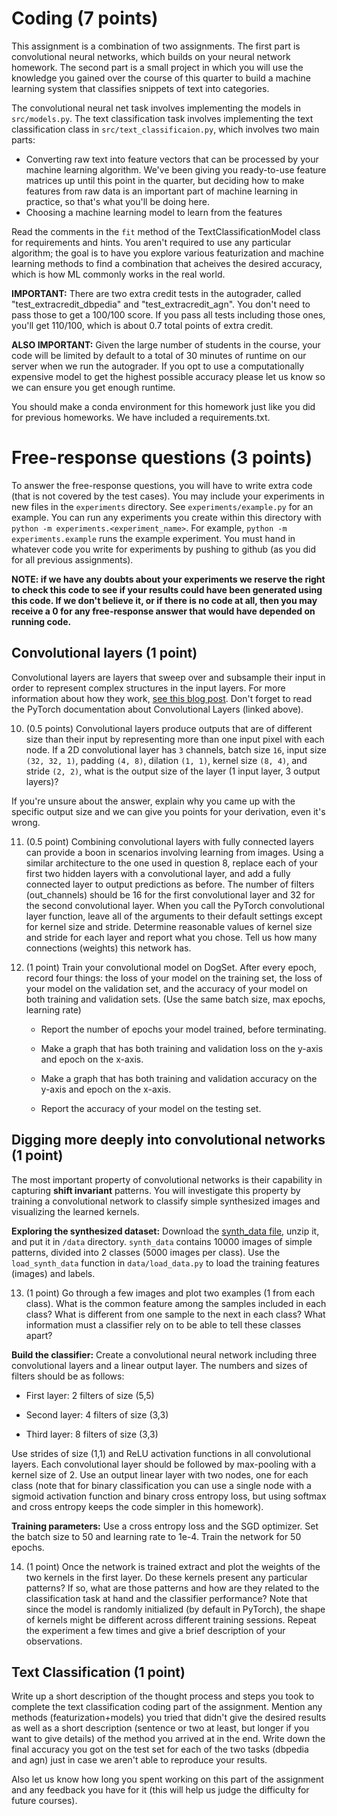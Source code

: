 # Coding (7 points)

This assignment is a combination of two assignments.  The first part is convolutional neural networks, which builds on your neural network homework.  The second part is a small project in which you will use the knowledge you gained over the course of this quarter to build a machine learning system that classifies snippets of text into categories.

The convolutional neural net task involves implementing the models in `src/models.py`.  The text classification task involves implementing the text classification class in `src/text_classificaion.py`, which involves two main parts:

- Converting raw text into feature vectors that can be processed by your machine learning algorithm.  We've been giving you ready-to-use feature matrices up until this point in the quarter, but deciding how to make features from raw data is an important part of machine learning in practice, so that's what you'll be doing here.
- Choosing a machine learning model to learn from the features

Read the comments in the `fit` method of the TextClassificationModel class for requirements and hints.  You aren't required to use any particular algorithm; the goal is to have you explore various featurization and machine learning methods to find a combination that acheives the desired accuracy, which is how ML commonly works in the real world.

**IMPORTANT:** There are two extra credit tests in the autograder, called "test_extracredit_dbpedia" and "test_extracredit_agn".  You don't need to pass those to get a 100/100 score.  If you pass all tests including those ones, you'll get 110/100, which is about 0.7 total points of extra credit.

**ALSO IMPORTANT:** Given the large number of students in the course, your code will be limited by default to a total of 30 minutes of runtime on our server when we run the autograder.  If you opt to use a computationally expensive model to get the highest possible accuracy please let us know so we can ensure you get enough runtime.

You should make a conda environment for this homework just like you did for previous homeworks. We have included a requirements.txt.

# Free-response questions (3 points)

To answer the free-response questions, you will have to write extra code (that is not covered by the test cases). You may include your experiments in new files in the `experiments` directory. See `experiments/example.py` for an example. You can run any experiments you create within this directory with `python -m experiments.<experiment_name>`. For example, `python -m experiments.example` runs the example experiment. You must hand in whatever code you write for experiments by pushing to github (as you did for all previous assignments). 

**NOTE: if we have any doubts about your experiments we reserve the right to check this code to see if your results could have been generated using this code. If we don't believe it, or if there is no code at all, then you may receive a 0 for any free-response answer that would have depended on running code.**


## Convolutional layers (1 point)

Convolutional layers are layers that sweep over and subsample their input in order to represent complex structures in the input layers. For more information about how they work, [see this blog post](https://ujjwalkarn.me/2016/08/11/intuitive-explanation-convnets/). Don't forget to read the PyTorch documentation about Convolutional Layers (linked above).

10. (0.5 points) Convolutional layers produce outputs that are of different size than their input by representing more than one input pixel with each node. If a 2D convolutional layer has `3` channels, batch size `16`, input size `(32, 32, 1)`, padding `(4, 8)`, dilation `(1, 1)`, kernel size `(8, 4)`, and stride `(2, 2)`, what is the output size of the layer (1 input layer, 3 output layers)?

If you're unsure about the answer, explain why you came up with the specific output size and we can give you points for your derivation, even it's wrong.

11. (0.5 point) Combining convolutional layers with fully connected layers can provide a boon in scenarios involving learning from images. Using a similar architecture to the one used in question 8, replace each of your first two hidden layers with a convolutional layer, and add a fully connected layer to output predictions as before. The number of filters (out_channels) should be 16 for the first convolutional layer and 32 for the second convolutional layer. When you call the PyTorch convolutional layer function, leave all of the arguments to their default settings except for kernel size and stride. Determine reasonable values of kernel size and stride for each layer and report what you chose. Tell us how many connections (weights) this network has.


12. (1 point) Train your convolutional model on DogSet. After every epoch, record four things: the loss of your model on the training set, the loss of your model on the validation set, and the accuracy of your model on both training and validation sets. (Use the same batch size, max epochs, learning rate)

    * Report the number of epochs your model trained, before terminating.
  
    * Make a graph that has both training and validation loss on the y-axis and epoch on the x-axis.
  
    * Make a graph that has both training and validation accuracy on the y-axis and epoch on the x-axis. 

    * Report the accuracy of your model on the testing set.


## Digging more deeply into convolutional networks (1 point) ##

The most important property of convolutional networks is their capability in capturing **shift invariant** patterns. You will investigate this property by training a convolutional network to classify simple synthesized images and visualizing the learned kernels. 

**Exploring the synthesized dataset:** Download the [synth_data file](https://nucs349.github.io/data/synth_data.zip), unzip it, and put it in `/data` directory. `synth_data` contains 10000 images of simple patterns, divided into 2 classes (5000 images per class). Use the `load_synth_data` function in `data/load_data.py` to load the training features (images) and labels. 

13. (1 point) Go through a few images and plot two examples (1 from each class). What is the common feature among the samples included in each class? What is different from one sample to the next in each class? What information must a classifier rely on to be able to tell these classes apart?


**Build the classifier:** Create a convolutional neural network including three convolutional layers and a linear output layer. The numbers and sizes of filters should be as follows:

* First layer: 2 filters of size (5,5)

* Second layer: 4 filters of size (3,3)

* Third layer: 8 filters of size (3,3)

Use strides of size (1,1) and ReLU activation functions in all convolutional layers. Each convolutional layer should be followed by max-pooling with a kernel size of 2. Use an output linear layer with two nodes, one for each class (note that for binary classification you can use a single node with a sigmoid activation function and binary cross entropy loss, but using softmax and cross entropy keeps the code simpler in this homework).

**Training parameters:** Use a cross entropy loss and the SGD optimizer. Set the batch size to 50 and learning rate to 1e-4. Train the network for 50 epochs.   

14. (1 point) Once the network is trained extract and plot the weights of the two kernels in the first layer. Do these kernels present any particular patterns? If so, what are those patterns and how are they related to the classification task at hand and the classifier performance? Note that since the model is randomly initialized (by default in PyTorch), the shape of kernels might be different across different training sessions. Repeat the experiment a few times and give a brief description of your observations.


## Text Classification (1 point)

Write up a short description of the thought process and steps you took to complete the text classification coding part of the assignment.  Mention any methods (featurization+models) you tried that didn't give the desired results as well as a short description (sentence or two at least, but longer if you want to give details) of the method you arrived at in the end.  Write down the final accuracy you got on the test set for each of the two tasks (dbpedia and agn) just in case we aren't able to reproduce your results.

Also let us know how long you spent working on this part of the assignment and any feedback you have for it (this will help us judge the difficulty for future courses).
